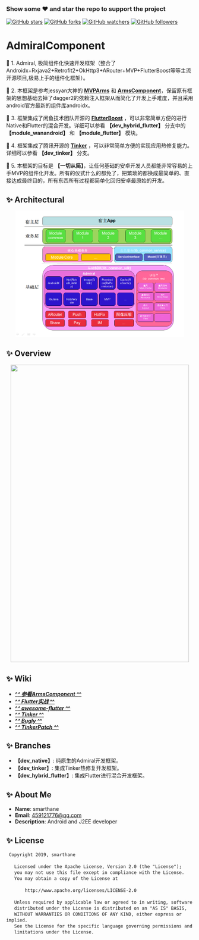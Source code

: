 
### Show some :heart: and star the repo to support the project

[![GitHub stars](https://img.shields.io/github/stars/smarthane/AdmiralComponent.svg?style=social&label=Star)](https://github.com/smarthane/AdmiralComponent) [![GitHub forks](https://img.shields.io/github/forks/smarthane/AdmiralComponent.svg?style=social&label=Fork)](https://github.com/smarthane/AdmiralComponent/fork) [![GitHub watchers](https://img.shields.io/github/watchers/smarthane/AdmiralComponent.svg?style=social&label=Watch)](https://github.com/smarthane/AdmiralComponent) [![GitHub followers](https://img.shields.io/github/followers/smarthane.svg?style=social&label=Follow)](https://github.com/smarthane/AdmiralComponent)  

# AdmiralComponent
:dart: 1. Admiral, 极简组件化快速开发框架（整合了Androidx+Rxjava2+Retrofit2+OkHttp3+ARouter+MVP+FlutterBoost等等主流开源项目,极易上手的组件化框架）。

:dart: 2. 本框架是参考jessyan大神的 [**MVPArms**](https://github.com/JessYanCoding/MVPArms) 和 [**ArmsComponent**](https://github.com/JessYanCoding/ArmsComponent)，保留原有框架的思想基础去掉了dagger2的依赖注入框架从而简化了开发上手难度，并且采用android官方最新的组件库androidx。

:dart: 3. 框架集成了闲鱼技术团队开源的 [**FlutterBoost**](https://github.com/alibaba/flutter_boost) ，可以非常简单方便的进行Native和Flutter的混合开发。详细可以参看 **【dev_hybrid_flutter】** 分支中的 **【module_wanandroid】** 和 **【module_flutter】** 模块。

:dart: 4. 框架集成了腾讯开源的 [**Tinker**](https://github.com/Tencent/tinker) ，可以非常简单方便的实现应用热修复能力。详细可以参看 **【dev_tinker】** 分支。

:dart: 5. 本框架的目标是 **【一切从简】**，让任何基础的安卓开发人员都能非常容易的上手MVP的组件化开发。所有的仪式什么的都免了，把繁琐的都换成最简单的、直接达成最终目的，所有东西所有过程都简单化回归安卓最原始的开发。

## :sparkles: Architectural
<p align="center">
  <img src="docs/AdmiralComponentArchitecture.png" width="90%" height="90%">
</p>  

## :sparkles: Overview
<p align="center">
  <img src="docs/AdmiralComponent.gif" width="480" height="800"/>
</p>  

## :sparkles: Wiki
* [**^_^ 参看ArmsComponent ^_^**](https://github.com/JessYanCoding/ArmsComponent/wiki)
* [**^_^ Flutter实战 ^_^**](https://book.flutterchina.club/)
* [**^_^ awesome-flutter ^_^**](https://github.com/Solido/awesome-flutter)
* [**^_^ Tinker ^_^**](https://github.com/Tencent/tinker)
* [**^_^ Bugly ^_^**](http://www.tinkerpatch.com/)
* [**^_^ TinkerPatch ^_^**](https://bugly.qq.com/v2/)

## :sparkles: Branches
* **【dev_native】**: 纯原生的Admiral开发框架。
* **【dev_tinker】**: 集成Tinker热修复开发框架。
* **【dev_hybrid_flutter】**: 集成Flutter进行混合开发框架。

## :sparkles: About Me

* **Name**: smarthane
* **Email**: <459121776@qq.com>
* **Description**: Android and J2EE developer

## :sparkles: License
```
 Copyright 2019, smarthane

   Licensed under the Apache License, Version 2.0 (the "License");
   you may not use this file except in compliance with the License.
   You may obtain a copy of the License at

       http://www.apache.org/licenses/LICENSE-2.0

   Unless required by applicable law or agreed to in writing, software
   distributed under the License is distributed on an "AS IS" BASIS,
   WITHOUT WARRANTIES OR CONDITIONS OF ANY KIND, either express or implied.
   See the License for the specific language governing permissions and
   limitations under the License.
```
